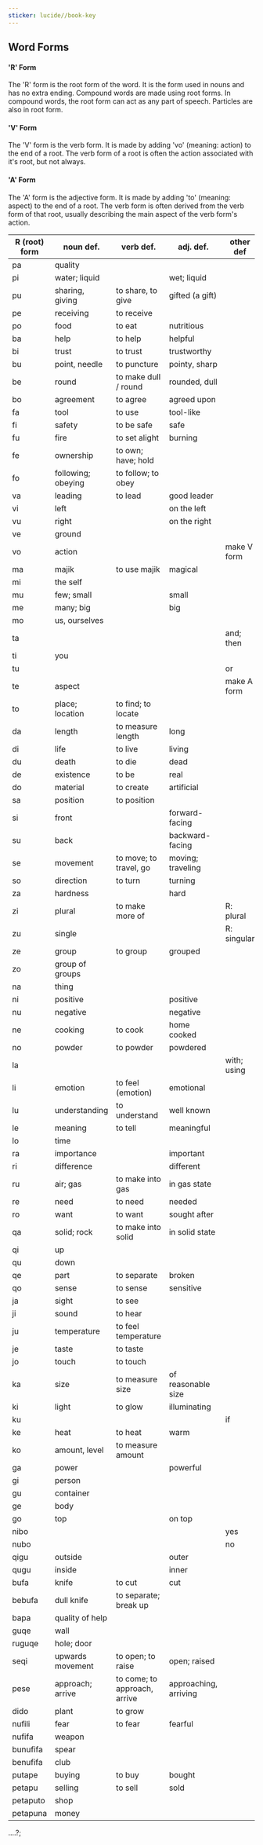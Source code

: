 ```yaml
---
sticker: lucide//book-key
---
```

## Word Forms
#### 'R' Form
The 'R' form is the root form of the word. It is the form used in nouns and has no extra ending. Compound words are made using root forms. In compound words, the root form can act as any part of speech. Particles are also in root form.
#### 'V' Form
The 'V' form is the verb form. It is made by adding 'vo' (meaning: action) to the end of a root. The verb form of a root is often the action associated with it's root, but not always.
#### 'A' Form
The 'A' form is the adjective form. It is made by adding 'to' (meaning: aspect) to the end of a root. The verb form is often derived from the verb form of that root, usually describing the main aspect of the verb form's action.





| R (root) form | noun def.          | verb def.                    | adj. def.             | other def   |
| ------------- | ------------------ | ---------------------------- | --------------------- | ----------- |
| pa            | quality            |                              |                       |             |
| pi            | water; liquid      |                              | wet; liquid           |             |
| pu            | sharing, giving    | to share, to give            | gifted (a gift)       |             |
| pe            | receiving          | to receive                   |                       |             |
| po            | food               | to eat                       | nutritious            |             |
| ba            | help               | to help                      | helpful               |             |
| bi            | trust              | to trust                     | trustworthy           |             |
| bu            | point, needle      | to puncture                  | pointy, sharp         |             |
| be            | round              | to make dull / round         | rounded, dull         |             |
| bo            | agreement          | to agree                     | agreed upon           |             |
| fa            | tool               | to use                       | tool-like             |             |
| fi            | safety             | to be safe                   | safe                  |             |
| fu            | fire               | to set alight                | burning               |             |
| fe            | ownership          | to own; have; hold           |                       |             |
| fo            | following; obeying | to follow; to obey           |                       |             |
| va            | leading            | to lead                      | good leader           |             |
| vi            | left               |                              | on the left           |             |
| vu            | right              |                              | on the right          |             |
| ve            | ground             |                              |                       |             |
| vo            | action             |                              |                       | make V form |
| ma            | majik              | to use majik                 | magical               |             |
| mi            | the self           |                              |                       |             |
| mu            | few; small         |                              | small                 |             |
| me            | many; big          |                              | big                   |             |
| mo            | us, ourselves      |                              |                       |             |
| ta            |                    |                              |                       | and; then   |
| ti            | you                |                              |                       |             |
| tu            |                    |                              |                       | or          |
| te            | aspect             |                              |                       | make A form |
| to            | place; location    | to find; to locate           |                       |             |
| da            | length             | to measure length            | long                  |             |
| di            | life               | to live                      | living                |             |
| du            | death              | to die                       | dead                  |             |
| de            | existence          | to be                        | real                  |             |
| do            | material           | to create                    | artificial            |             |
| sa            | position           | to position                  |                       |             |
| si            | front              |                              | forward-facing        |             |
| su            | back               |                              | backward-facing       |             |
| se            | movement           | to move; to travel, go       | moving; traveling     |             |
| so            | direction          | to turn                      | turning               |             |
| za            | hardness           |                              | hard                  |             |
| zi            | plural             | to make more of              |                       | R: plural   |
| zu            | single             |                              |                       | R: singular |
| ze            | group              | to group                     | grouped               |             |
| zo            | group of groups    |                              |                       |             |
| na            | thing              |                              |                       |             |
| ni            | positive           |                              | positive              |             |
| nu            | negative           |                              | negative              |             |
| ne            | cooking            | to cook                      | home cooked           |             |
| no            | powder             | to powder                    | powdered              |             |
| la            |                    |                              |                       | with; using |
| li            | emotion            | to feel (emotion)            | emotional             |             |
| lu            | understanding      | to understand                | well known            |             |
| le            | meaning            | to tell                      | meaningful            |             |
| lo            | time               |                              |                       |             |
| ra            | importance         |                              | important             |             |
| ri            | difference         |                              | different             |             |
| ru            | air; gas           | to make into gas             | in gas state          |             |
| re            | need               | to need                      | needed                |             |
| ro            | want               | to want                      | sought after          |             |
| qa            | solid; rock        | to make into solid           | in solid state        |             |
| qi            | up                 |                              |                       |             |
| qu            | down               |                              |                       |             |
| qe            | part               | to separate                  | broken                |             |
| qo            | sense              | to sense                     | sensitive             |             |
| ja            | sight              | to see                       |                       |             |
| ji            | sound              | to hear                      |                       |             |
| ju            | temperature        | to feel temperature          |                       |             |
| je            | taste              | to taste                     |                       |             |
| jo            | touch              | to touch                     |                       |             |
| ka            | size               | to measure size              | of reasonable size    |             |
| ki            | light              | to glow                      | illuminating          |             |
| ku            |                    |                              |                       | if          |
| ke            | heat               | to heat                      | warm                  |             |
| ko            | amount, level      | to measure amount            |                       |             |
| ga            | power              |                              | powerful              |             |
| gi            | person             |                              |                       |             |
| gu            | container          |                              |                       |             |
| ge            | body               |                              |                       |             |
| go            | top                |                              | on top                |             |
| nibo          |                    |                              |                       | yes         |
| nubo          |                    |                              |                       | no          |
| qigu          | outside            |                              | outer                 |             |
| qugu          | inside             |                              | inner                 |             |
| bufa          | knife              | to cut                       | cut                   |             |
| bebufa        | dull knife         | to separate; break up        |                       |             |
| bapa          | quality of help    |                              |                       |             |
| guqe          | wall               |                              |                       |             |
| ruguqe        | hole; door         |                              |                       |             |
| seqi          | upwards movement   | to open; to raise            | open; raised          |             |
| pese          | approach; arrive   | to come; to approach, arrive | approaching, arriving |             |
| dido          | plant              | to grow                      |                       |             |
| nufili        | fear               | to fear                      | fearful               |             |
| nufifa        | weapon             |                              |                       |             |
| bunufifa      | spear              |                              |                       |             |
| benufifa      | club               |                              |                       |             |
| putape        | buying             | to buy                       | bought                |             |
| petapu        | selling            | to sell                      | sold                  |             |
| petaputo      | shop               |                              |                       |             |
| petapuna      | money              |                              |                       |             |




....?;